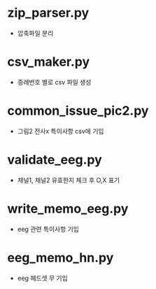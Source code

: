 # zip_parser.py
- 압축파일 분리

# csv_maker.py
- 증례번호 별로 csv 파일 생성

# common_issue_pic2.py
- 그림2 전사x 특이사항 csv에 기입

# validate_eeg.py
- 채널1, 채널2 유효한지 체크 후 O,X 표기

# write_memo_eeg.py
- eeg 관련 특이사항 기입

# eeg_memo_hn.py
- eeg 헤드셋 무 기입